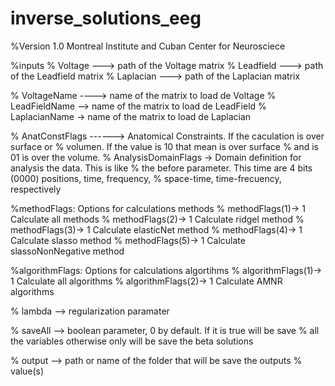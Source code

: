 # inverse_solutions_eeg

%Version 1.0 Montreal Institute and Cuban Center for Neurosciece

%inputs
% Voltage   ---> path of the Voltage matrix
% Leadfield ---> path of the Leadfield matrix
% Laplacian ---> path of the Laplacian matrix

% VoltageName ----> name of the matrix to load de Voltage
% LeadFieldName --> name of the matrix to load de LeadField
% LaplacianName -> name of the matrix to load de Laplacian

% AnatConstFlags ------> Anatomical Constraints. If the caculation is over surface or
%                   volumen. If the value is 10 that mean is over surface
%                   and is 01 is over the volume.
% AnalysisDomainFlags -> Domain definition for analysis the data.  This is like
%                   the before parameter. This time are 4 bits (0000) positions, time, frequency,
%                   space-time, time-frecuency, respectively

%methodFlags: Options for calculations methods
%  methodFlags(1)-> 1 Calculate all methods
%  methodFlags(2)-> 1 Calculate ridgel method
%  methodFlags(3)-> 1 Calculate elasticNet method
%  methodFlags(4)-> 1 Calculate slasso method
%  methodFlags(5)-> 1 Calculate slassoNonNegative method

%algorithmFlags: Options for calculations algortihms
%  algorithmFlags(1)-> 1 Calculate all algorithms
%  algorithmFlags(2)-> 1 Calculate AMNR algorithms

% lambda --> regularization paramater

% saveAll --> boolean parameter, 0 by default. If it is true will be save
%             all the variables otherwise only will be save the beta solutions

% output  --> path or name of the folder that will be save the outputs
%             value(s)
